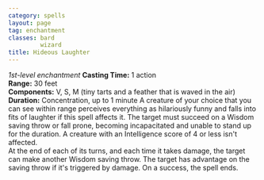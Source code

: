 ```yaml
---
category: spells
layout: page
tag: enchantment
classes: bard
         wizard
title: Hideous Laughter 
---
```

_1st-level enchantment_ 
**Casting Time:** 1 action    
**Range:** 30 feet    
**Components:** V, S, M (tiny tarts and a feather that is waved in the air)    
**Duration:** Concentration, up to 1 minute 
A creature of your choice that you can see within range perceives everything as hilariously funny and falls into fits of laughter if this spell affects it. The target must succeed on a Wisdom saving throw or fall prone, becoming incapacitated and unable to stand up for the duration. A creature with an Intelligence score of 4 or less isn't affected.    
At the end of each of its turns, and each time it takes damage, the target can make another Wisdom saving throw. The target has advantage on the saving throw if it's triggered by damage. On a success, the spell ends. 